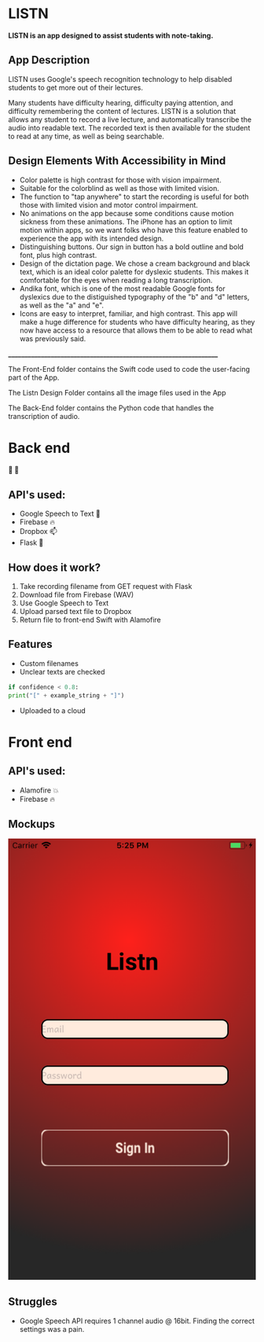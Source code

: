 # LISTN

**LISTN is an app designed to assist students with note-taking.**
## App Description
LISTN uses Google's speech recognition technology to help disabled students to get more out of their lectures.

Many students have difficulty hearing, difficulty paying attention, and difficulty remembering the content of lectures.
LISTN is a solution that allows any student to record a live lecture, and automatically transcribe the audio into readable text. The recorded text is then available for the student to read at any time, as well as being searchable.

## Design Elements With Accessibility in Mind
- Color palette is high contrast for those with vision impairment.
- Suitable for the colorblind as well as those with limited vision.
- The function to "tap anywhere" to start the recording is useful for both those with limited vision and motor control impairment.
- No animations on the app because some conditions cause motion sickness from these animations. The iPhone has an option to limit motion within apps, so we want folks who have this feature enabled to experience the app with its intended design.
- Distinguishing buttons. Our sign in button has a bold outline and bold font, plus high contrast.
- Design of the dictation page. We chose a cream background and black text, which is an ideal color palette for dyslexic students. This makes it comfortable for the eyes when reading a long transcription.
- Andika font, which is one of the most readable Google fonts for dyslexics due to the distiguished typography of the "b" and "d" letters, as well as the "a" and "e".
- Icons are easy to interpret, familiar, and high contrast.
This app will make a huge difference for students who have difficulty hearing, as they now have access to a resource that allows them to be able to read what was previously said.

**________________________________________________________________**

The Front-End folder contains the Swift code used to code the user-facing part of the App.

The Listn Design Folder contains all the image files used in the App

The Back-End folder contains the Python code that handles the transcription of audio. 

# Back end 
#### :microphone: :memo:

## API's used:
- Google Speech to Text :speech_balloon:
- Firebase :fire:
- Dropbox :mailbox:
- Flask :sake:

## How does it work?
1. Take recording filename from GET request with Flask
2. Download file from Firebase (WAV)
3. Use Google Speech to Text
4. Upload parsed text file to Dropbox
5. Return file to front-end Swift with Alamofire

## Features
- Custom filenames 
- Unclear texts are checked
```python
if confidence < 0.8:
print("[" + example_string + "]")
```
- Uploaded to a cloud 


# Front end
## API's used:
- Alamofire :boom:
- Firebase :fire:

## Mockups
![](/mockups/P1.png)

## Struggles
- Google Speech API requires 1 channel audio @ 16bit. Finding the correct settings was a pain.
